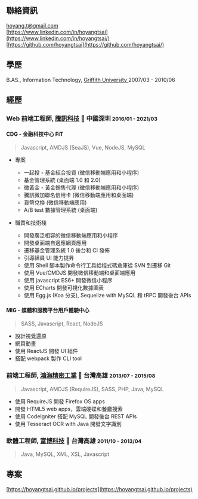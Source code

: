 ## 聯絡資訊

<i class="fas fa-envelope-square fa-lg"></i> [hoyang.t@gmail.com](mailto:hoyang.t@gmail.com)<br/>
<i class="fab fa-linkedin fa-lg"></i> [https://www.linkedin.com/in/hoyangtsai](https://www.linkedin.com/in/hoyangtsai/)<br/>
<i class="fab fa-github-square fa-lg"></i> [https://github.com/hoyangtsai](https://github.com/hoyangtsai/)<br/>

## 學歷

<i class="fas fa-graduation-cap fa-log"></i> B.AS., Information Technology, <a href="http://www.griffith.edu.au/" target="_blank">Griffith University </a> <time class="term">2007/03 - 2010/06</time>

## 經歷

### Web 前端工程師, <a href="https://www.tencent.com/" target="_blank">騰訊科技</a> 📍 中國深圳 <small><time class="term">2016/01 - 2021/03</time></small>

#### CDG - 金融科技中心 FiT

> Javascript, AMDJS (SeaJS), Vue, NodeJS, MySQL

- 專案

  - 一起投 - 基金組合投資 (微信移動端應用和小程序)
  - 基金管理系統 (桌面端 1.0 和 2.0)
  - 微黃金 - 黃金銷售代理 (微信移動端應用和小程序)
  - 騰訊微加聯名信用卡 (微信移動端應用和桌面端)
  - 貨幣兌換 (微信移動端應用)
  - A/B test 數據管理系統 (桌面端)

- 職責和技術棧

  - 開發廣泛相容的微信移動端應用和小程序
  - 開發桌面端自適應網頁應用
  - 遷移基金管理系統 1.0 後台和 CI 發佈
  - 引導組員 UI 能力提昇
  - 使用 Shell 腳本製作命令行工具給程式碼倉庫從 SVN 到遷移 Git
  - 使用 Vue/CMDJS 開發微信移動端和桌面端應用
  - 使用 javascript ES6+ 開發微信小程序
  - 使用 ECharts 開發可視化數據圖表
  - 使用 Egg.js (Koa 分支), Sequelize with MySQL 和 tRPC 開發後台 APIs

#### MIG - 媒體和服務平台用戶體驗中心

> SASS, Javascript, React, NodeJS

- 設計視覺還原
- 網頁動畫
- 使用 ReactJS 開發 UI 組件
- 搭配 webpack 製作 CLI tool

### 前端工程師, <a href="https://www.foxconn.com/" target="_blank">鴻海精密工業</a> 📍 台灣高雄 <small><time class="term">2013/07 - 2015/08</time></small>

> Javascript, AMDJS (RequireJS), SASS, PHP, Java, MySQL

- 使用 RequireJS 開發 Firefox OS apps
- 開發 HTML5 web apps，雲端硬碟和餐廳搜索
- 使用 CodeIgniter 搭配 MySQL 開發後台 REST APIs
- 使用 Tesseract OCR with Java 開發文字識別

### 軟體工程師, <a href="http://www.hismax.com.tw/" target="_blank">富博科技</a> 📍 台灣高雄 <small><time class="term">2011/10 - 2013/04</time></small>

> Java, MySQL, XML, XSL, Javascript

## 專案

[https://hoyangtsai.github.io/projects](https://hoyangtsai.github.io/projects)
